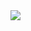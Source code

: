 <img align="right" src="https://github-readme-stats.vercel.app/api?username=guozhaolong&show_icons=true&icon_color=ad0d52&text_color=24292e&bg_color=ffffff&hide_title=true" />

<!--
**guozhaolong/guozhaolong** is a ✨ _special_ ✨ repository because its `README.md` (this file) appears on your GitHub profile.

Here are some ideas to get you started:

- 🔭 I’m currently working on ...
- 🌱 I’m currently learning ...
- 👯 I’m looking to collaborate on ...
- 🤔 I’m looking for help with ...
- 💬 Ask me about ...
- 📫 How to reach me: ...
- 😄 Pronouns: ...
- ⚡ Fun fact: ...
-->
